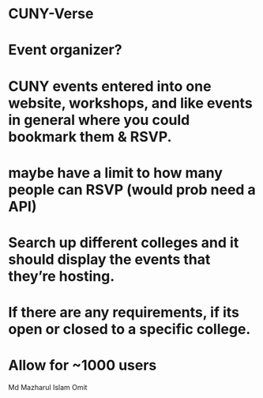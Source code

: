 # CUNY-Verse
# Event organizer? 

# CUNY events entered into one website, workshops, and like events in general where you could bookmark them & RSVP.

# maybe have a limit to how many people can RSVP (would prob need a API)

# Search up different colleges and it should display the events that they’re hosting.

# If there are any requirements, if its open or closed to a specific college.

# Allow for ~1000 users

Md Mazharul Islam Omit
